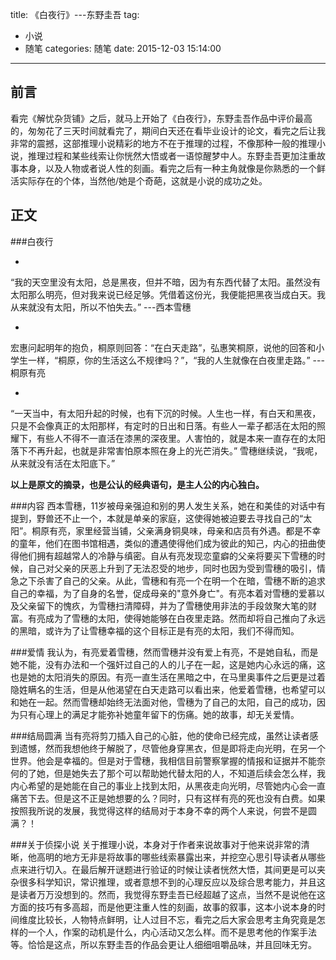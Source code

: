 title: 《白夜行》---东野圭吾
tag:
- 小说
- 随笔
categories: 随笔
date: 2015-12-03 15:14:00
---

前言
---
看完《解忧杂货铺》之后，就马上开始了《白夜行》，东野圭吾作品中评价最高的，匆匆花了三天时间就看完了，期间白天还在看毕业设计的论文，看完之后让我非常的震撼，这部推理小说精彩的地方不在于推理的过程，不像那种一般的推理小说，推理过程和某些线索让你恍然大悟或者一语惊醒梦中人。东野圭吾更加注重故事本身，以及人物或者说人性的刻画。看完之后有一种主角就像是你熟悉的一个鲜活实际存在的个体，当然他/她是个奇葩，这就是小说的成功之处。

<!-- more -->

正文
---
###白夜行
- >
“我的天空里没有太阳，总是黑夜，但并不暗，因为有东西代替了太阳。虽然没有太阳那么明亮，但对我来说已经足够。凭借着这份光，我便能把黑夜当成白天。我从来就没有太阳，所以不怕失去。” ---西本雪穗

- >
宏惠问起明年的抱负，桐原则回答：“在白天走路”，弘惠笑桐原，说他的回答和小学生一样，“桐原，你的生活这么不规律吗？”，“我的人生就像在白夜里走路。” ---桐原有亮

- >
“一天当中，有太阳升起的时候，也有下沉的时候。人生也一样，有白天和黑夜，只是不会像真正的太阳那样，有定时的日出和日落。有些人一辈子都活在太阳的照耀下，有些人不得不一直活在漆黑的深夜里。人害怕的，就是本来一直存在的太阳落下不再升起，也就是非常害怕原本照在身上的光芒消失。” 雪穗继续说，“我呢，从来就没有活在太阳底下。”

**以上是原文的摘录，也是公认的经典语句，是主人公的内心独白。**

###内容
西本雪穗，11岁被母亲强迫和别的男人发生关系，她在和美佳的对话中有提到，野兽还不止一个，本就是单亲的家庭，这使得她被迫要去寻找自己的“太阳”。桐原有亮，家里经营当铺，父亲满身铜臭味，母亲和店员有外遇。都是不幸的童年，他们在图书馆相遇，类似的遭遇使得他们成为彼此的知己，内心的扭曲使得他们拥有超越常人的冷静与缜密。自从有亮发现恋童癖的父亲将要买下雪穗的时候，自己对父亲的厌恶上升到了无法忍受的地步，同时也因为受到雪穗的吸引，情急之下杀害了自己的父亲。从此，雪穗和有亮一个在明一个在暗，雪穗不断的追求自己的幸福，为了自身的名誉，促成母亲的"意外身亡"。有亮本着对雪穗的爱慕以及父亲留下的愧疚，为雪穗扫清障碍，并为了雪穗使用非法的手段敛聚大笔的财富。有亮成为了雪穗的太阳，使得她能够在白夜里走路。然而却将自己推向了永远的黑暗，或许为了让雪穗幸福的这个目标正是有亮的太阳，我们不得而知。

###爱情
我认为，有亮爱着雪穗，然而雪穗并没有爱上有亮，不是她自私，而是她不能，没有办法和一个强奸过自己的人的儿子在一起，这是她内心永远的痛，这也是她的太阳消失的原因。有亮一直生活在黑暗之中，在马里奥事件之后更是过着隐姓瞒名的生活，但是从他渴望在白天走路可以看出来，他爱着雪穗，也希望可以和她在一起。然而雪穗却始终无法面对他，雪穗为了自己的太阳，自己的成功，因为只有心理上的满足才能弥补她童年留下的伤痛。她的故事，却无关爱情。

###结局圆满
当有亮将剪刀插入自己的心脏，他的使命已经完成，虽然让读者感到遗憾，然而我想他终于解脱了，尽管他身穿黑衣，但是即将走向光明，在另一个世界。他会是幸福的。但是对于雪穗，我相信目前警察掌握的情报和证据并不能奈何的了她，但是她失去了那个可以帮助她代替太阳的人，不知道后续会怎么样，我内心希望的是她能在自己的事业上找到太阳，从黑夜走向光明，尽管她内心会一直痛苦下去。但是这不正是她想要的么？同时，只有这样有亮的死也没有白费。如果按照我所说的发展，我觉得这样的结局对于本身不幸的两个人来说，何尝不是圆满？！

###关于侦探小说
关于推理小说，本身对于作者来说故事对于他来说非常的清晰，他高明的地方无非是将故事的哪些线索暴露出来，并挖空心思引导读者从哪些点来进行切入。在最后解开谜题进行验证的时候让读者恍然大悟，其间更是可以夹杂很多科学知识，常识推理，或者意想不到的心理反应以及综合思考能力，并且这是读者万万没想到的。然而，我觉得东野圭吾已经超越了这点，当然不是说他在这方面的技巧有多高超，而是他更注重人性的刻画，故事的叙事，这本小说本身的时间维度比较长，人物特点鲜明，让人过目不忘，看完之后大家会思考主角究竟是怎样的一个人，作案的动机是什么，内心活动又怎么样。而不是思考他的作案手法等。恰恰是这点，所以东野圭吾的作品会更让人细细咀嚼品味，并且回味无穷。



